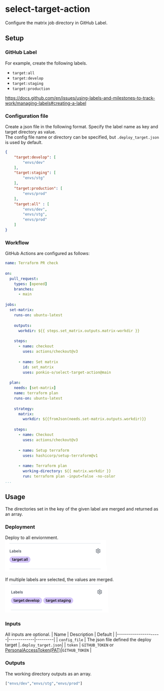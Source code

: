 # select-target-action
Configure the matrix job directory in GitHub Label.

## Setup
### GitHub Label
For example, create the following labels.

- `target:all`
- `target:develop`
- `target:staging`
- `target:production`

https://docs.github.com/en/issues/using-labels-and-milestones-to-track-work/managing-labels#creating-a-label

### Configuration file
Create a json file in the following format. Specify the label name as key and target directory as value.  
The config file name or directory can be specified, but `.deploy_target.json` is used by default.

```json
{
    "target:develop": [
        "envs/dev"
    ],
    "target:staging": [
        "envs/stg"
    ],
    "target:production": [
        "envs/prod"
    ],
    "target:all" : [
        "envs/dev",
        "envs/stg",
        "envs/prod"
    ]
}
```

### Workflow
GitHub Actions are configured as follows:
```yaml
name: Terraform PR check

on:
  pull_request:
    types: [opened]
    branches:
      - main

jobs:
  set-matrix:
    runs-on: ubuntu-latest

    outputs:
      workdir: ${{ steps.set_matrix.outputs.matrix-workdir }}

    steps:
      - name: checkout
        uses: actions/checkout@v3

      - name: Set matrix
        id: set_matrix
        uses: ponkio-o/select-target-action@main

  plan:
    needs: [set-matrix]
    name: terraform plan
    runs-on: ubuntu-latest

    strategy:
      matrix:
        workdir: ${{fromJson(needs.set-matrix.outputs.workdir)}}

    steps:
      - name: Checkout
        uses: actions/checkout@v3

      - name: Setup terraform
        uses: hashicorp/setup-terraform@v1

      - name: Terraform plan
        working-directory: ${{ matrix.workdir }}
        run: terraform plan -input=false -no-color
...
```

## Usage
The directories set in the key of the given label are merged and returned as an array.

### Deployment
Deploy to all enviornment.  
![image](./images/deploy_to_all.png)

If multiple labels are selected, the values are merged.  
![image](./images/deploy_to_dev_and_stg.png)

### Inputs
All inputs are optional.
| Name                 | Description | Default |
|----------------------|-------------|---------|
| `config_file` | The json file defined the deploy target |`.deploy_target.json`|
| `token`       | `GITHUB_TOKEN` or [PersonalAccessToken(PAT)](https://docs.github.com/en/authentication/keeping-your-account-and-data-secure/creating-a-personal-access-token)|`GITHUB_TOKEN` |

### Outputs
The working directory outputs as an array.
```bash
["envs/dev","envs/stg","envs/prod"]
```
